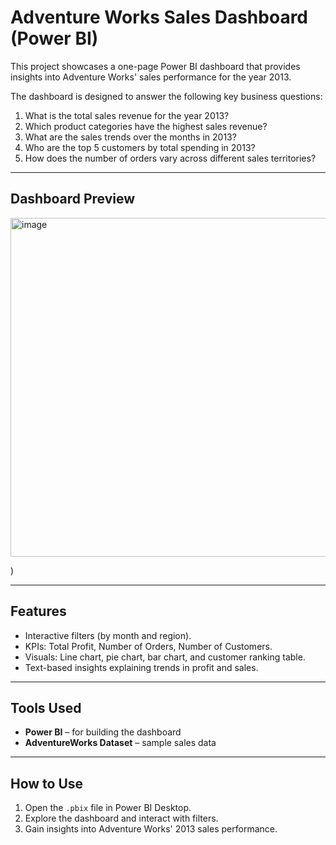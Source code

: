 # Adventure Works Sales Dashboard (Power BI)

This project showcases a one-page Power BI dashboard that provides insights into Adventure Works' sales performance for the year 2013.  

The dashboard is designed to answer the following key business questions:

1. What is the total sales revenue for the year 2013?  
2. Which product categories have the highest sales revenue?  
3. What are the sales trends over the months in 2013?  
4. Who are the top 5 customers by total spending in 2013?  
5. How does the number of orders vary across different sales territories?  

---

## Dashboard Preview  

<img width="800" height="542" alt="image" src="https://github.com/user-attachments/assets/c86a9f59-679f-4b41-9f8e-12ec760eedb6" />

)

---

## Features
- Interactive filters (by month and region).  
- KPIs: Total Profit, Number of Orders, Number of Customers.  
- Visuals: Line chart, pie chart, bar chart, and customer ranking table.  
- Text-based insights explaining trends in profit and sales.  

---

## Tools Used
- **Power BI** – for building the dashboard  
- **AdventureWorks Dataset** – sample sales data  

---

## How to Use
1. Open the `.pbix` file in Power BI Desktop.  
2. Explore the dashboard and interact with filters.  
3. Gain insights into Adventure Works' 2013 sales performance.  
